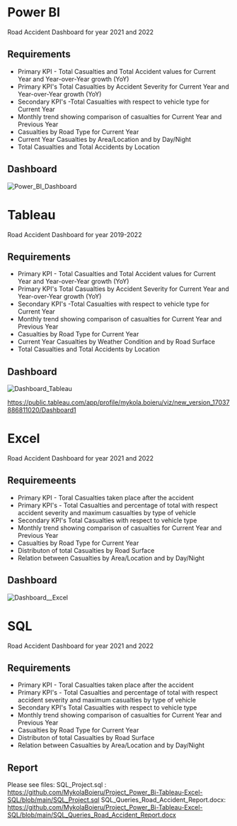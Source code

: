 # Power BI

Road Accident Dashboard for year 2021 and 2022

## Requirements

- Primary KPI - Total Casualties and Total Accident values for Current Year and Year-over-Year growth (YoY)
- Primary KPI's Total Casualties by Accident Severity for Current Year and Year-over-Year growth (YoY)
- Secondary KPI's -Total Casualties with respect to vehicle type for Current Year
- Monthly trend showing comparison of casualties for Current Year and Previous Year
- Casualties by Road Type for Current Year
- Current Year Casualties by Area/Location and by Day/Night
- Total Casualties and Total Accidents by Location

## Dashboard
![Power_BI_Dashboard](https://github.com/MykolaBoieru/Project_Power_Bi-Tableau-Excel-SQL/assets/35917661/61a37d16-45f0-46ea-bc41-1e563d9dd5b0)


# Tableau

Road Accident Dashboard for year 2019-2022

## Requirements

- Primary KPI - Total Casualties and Total Accident values for Current Year and Year-over-Year growth (YoY)
- Primary KPI's Total Casualties by Accident Severity for Current Year and Year-over-Year growth (YoY)
- Secondary KPI's -Total Casualties with respect to vehicle type for Current Year
- Monthly trend showing comparison of casualties for Current Year and Previous Year
- Casualties by Road Type for Current Year
- Current Year Casualties by Weather Condition and by Road Surface
- Total Casualties and Total Accidents by Location

## Dashboard

![Dashboard_Tableau](https://github.com/MykolaBoieru/Project_Power_Bi-Tableau-Excel-SQL/assets/35917661/d4c18549-bc72-4437-992d-9b0c64e9d1a6)

https://public.tableau.com/app/profile/mykola.boieru/viz/new_version_17037886811020/Dashboard1


# Excel

Road Accident Dashboard for year 2021 and 2022

## Requiremeents

- Primary KPI - Toral Casualties taken place after the accident
- Primary KPI's - Total Casualties and percentage of total with respect accident severity and maximum casualties by type of vehicle
- Secondary KPI's Total Casualties with respect to vehicle type
- Monthly trend showing comparison of casualties for Current Year and Previous Year
- Casualties by Road Type for Current Year
- Distributon of total Casualties by Road Surface
- Relation between Casualties by Area/Location and by Day/Night

## Dashboard

![Dashboard__Excel](https://github.com/MykolaBoieru/Project_Power_Bi-Tableau-Excel-SQL/assets/35917661/e075f16d-211f-482f-93bb-b0d530d410ee)


# SQL

Road Accident Dashboard for year 2021 and 2022

## Requirements

- Primary KPI - Toral Casualties taken place after the accident
- Primary KPI's - Total Casualties and percentage of total with respect accident severity and maximum casualties by type of vehicle
- Secondary KPI's Total Casualties with respect to vehicle type
- Monthly trend showing comparison of casualties for Current Year and Previous Year
- Casualties by Road Type for Current Year
- Distributon of total Casualties by Road Surface
- Relation between Casualties by Area/Location and by Day/Night


## Report

Please see files:
SQL_Project.sql : https://github.com/MykolaBoieru/Project_Power_Bi-Tableau-Excel-SQL/blob/main/SQL_Project.sql
SQL_Queries_Road_Accident_Report.docx: https://github.com/MykolaBoieru/Project_Power_Bi-Tableau-Excel-SQL/blob/main/SQL_Queries_Road_Accident_Report.docx

